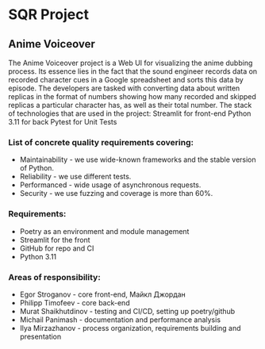 # SQR Project
## Anime Voiceover
The Anime Voiceover project is a Web UI for visualizing the anime dubbing process. Its essence lies in the fact that the sound engineer records data on recorded character cues in a Google spreadsheet and sorts this data by episode. The developers are tasked with converting data about written replicas in the format of numbers showing how many recorded and skipped replicas a particular character has, as well as their total number.
The stack of technologies that are used in the project:
  Streamlit for front-end
  Python 3.11 for back
  Pytest for Unit Tests

  
### List of concrete quality requirements covering:
  *  Maintainability - we use wide-known frameworks and the stable version of Python.
  *  Reliability - we use different tests.
  *  Performanced - wide usage of asynchronous requests.
  *  Security - we use fuzzing and coverage is more than 60%.

  
### Requirements:
  * Poetry as an environment and module management
  * Streamlit for the front
  * GitHub for repo and CI
  * Python 3.11

  
### Areas of responsibility:
  * Egor Stroganov - core front-end, Майкл Джордан
  * Philipp Timofeev - core back-end
  * Murat Shaikhutdinov - testing and CI/CD, setting up poetry/github
  * Michail Panimash - documentation and performance analysis
  * Ilya Mirzazhanov - process organization, requirements building and presentation
